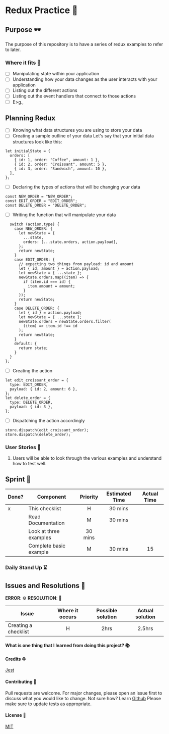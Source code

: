 # Redux Practice :rocket:

## Purpose :dark_sunglasses:

The purpose of this repository is to have a series of redux examples to refer to later.

### Where it fits :paperclip:

- [ ] Manipulating state within your application
- [ ] Understanding how your data changes as the user interacts with your application
- [ ] Listing out the different actions
- [ ] Listing out the event handlers that connect to those actions
- [ ] E>g.,

## Planning Redux

- [ ] Knowing what data structures you are using to store your data
- [ ] Creating a sample outline of your data
      Let's say that your initial data structures look like this:

```
let initialState = {
  orders: [
    { id: 1, order: "Coffee", amount: 1 },
    { id: 2, order: "Croissant", amount: 5 },
    { id: 3, order: "Sandwich", amount: 10 },
  ],
};

```

- [ ] Declaring the types of actions that will be changing your data

```
const NEW_ORDER = "NEW_ORDER";
const EDIT_ORDER = "EDIT_ORDER";
const DELETE_ORDER = "DELETE_ORDER";

```

- [ ] Writing the function that will manipulate your data

```let reducer = (state = initialState, action) => {
  switch (action.type) {
    case NEW_ORDER: {
      let newState = {
        ...state,
        orders: [...state.orders, action.payload],
      };
      return newState;
    }
    case EDIT_ORDER: {
      // expecting two things from payload: id and amount
      let { id, amount } = action.payload;
      let newState = { ...state };
      newState.orders.map((item) => {
        if (item.id === id) {
          item.amount = amount;
        }
      });
      return newState;
    }
    case DELETE_ORDER: {
      let { id } = action.payload;
      let newState = { ...state };
      newState.orders = newState.orders.filter(
        (item) => item.id !== id
      );
      return newState;
    }
    default: {
      return state;
    }
  }
};
```

- [ ] Creating the action

```
let edit_croissant_order = {
  type: EDIT_ORDER,
  payload: { id: 2, amount: 6 },
};
let delete_order = {
  type: DELETE_ORDER,
  payload: { id: 3 },
};
```

- [ ] Dispatching the action accordingly

```
store.dispatch(edit_croissant_order);
store.dispatch(delete_order);
```

### User Stories :telescope:

1. Users will be able to look through the various examples and understand how to test well.

## Sprint :athletic_shoe:

| Done? | Component              | Priority | Estimated Time | Actual Time |
| ----- | ---------------------- | :------: | :------------: | :---------: |
| x     | This checklist         |    H     |    30 mins     |             |
|       | Read Documentation     |    M     |    30 mins     |             |
|       | Look at three examples | 30 mins  |                |
|       | Complete basic example |    M     |    30 mins     |     15      |

### Daily Stand Up :hourglass:

## Issues and Resolutions :flashlight:

**ERROR**: :gear:
**RESOLUTION**: :key:

| Issue                | Where it occurs | Possible solution | Actual solution |
| -------------------- | :-------------: | :---------------: | :-------------: |
| Creating a checklist |        H        |       2hrs        |     2.5hrs      |

#### What is one thing that I learned from doing this project? :books:

#### Credits :recycle:

[Jest](https://jestjs.io/)

#### Contributing :round_pushpin:

Pull requests are welcome. For major changes, please open an issue first to discuss what you would like to change.
Not sure how? Learn [Github](https://www.youtube.com/watch?v=3RjQznt-8kE&list=PL4cUxeGkcC9goXbgTDQ0n_4TBzOO0ocPR)
Please make sure to update tests as appropriate.

#### License :memo:

[MIT](https://choosealicense.com/licenses/mit/)
